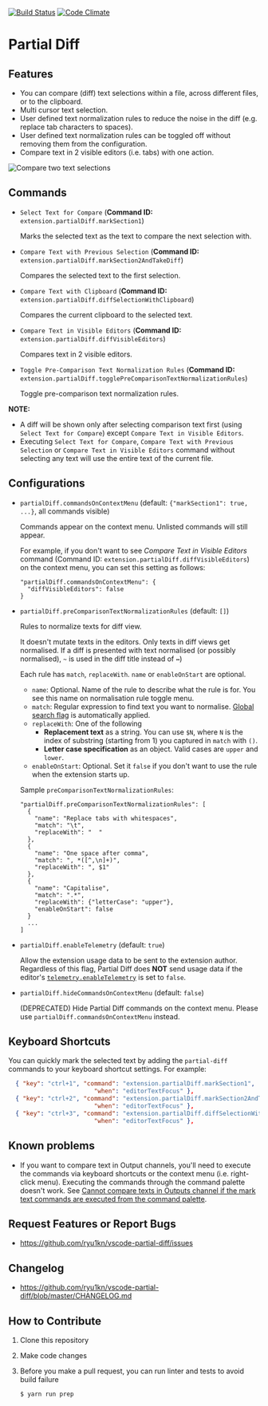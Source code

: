 [![Build Status](https://travis-ci.org/ryu1kn/vscode-partial-diff.svg?branch=master)](https://travis-ci.org/ryu1kn/vscode-partial-diff)
[![Code Climate](https://codeclimate.com/github/ryu1kn/vscode-partial-diff/badges/gpa.svg)](https://codeclimate.com/github/ryu1kn/vscode-partial-diff)

# Partial Diff

## Features

* You can compare (diff) text selections within a file, across different files, or to the clipboard.
* Multi cursor text selection.
* User defined text normalization rules to reduce the noise in the diff (e.g. replace tab characters to spaces).
* User defined text normalization rules can be toggled off without removing them from the configuration.
* Compare text in 2 visible editors (i.e. tabs) with one action.

![Compare two text selections](https://raw.githubusercontent.com/ryu1kn/vscode-partial-diff/master/images/public.gif)

## Commands

* `Select Text for Compare` (**Command ID:** `extension.partialDiff.markSection1`)

    Marks the selected text as the text to compare the next selection with.

* `Compare Text with Previous Selection` (**Command ID:** `extension.partialDiff.markSection2AndTakeDiff`)

    Compares the selected text to the first selection.

* `Compare Text with Clipboard` (**Command ID:** `extension.partialDiff.diffSelectionWithClipboard`)

    Compares the current clipboard to the selected text.

* `Compare Text in Visible Editors` (**Command ID:** `extension.partialDiff.diffVisibleEditors`)

    Compares text in 2 visible editors.

* `Toggle Pre-Comparison Text Normalization Rules` (**Command ID:** `extension.partialDiff.togglePreComparisonTextNormalizationRules`)

    Toggle pre-comparison text normalization rules.

**NOTE:**

* A diff will be shown only after selecting comparison text first (using `Select Text for Compare`) except `Compare Text in Visible Editors`.
* Executing `Select Text for Compare`, `Compare Text with Previous Selection` or `Compare Text in Visible Editors` command without selecting any text will use the entire text of the current file.

## Configurations

* `partialDiff.commandsOnContextMenu` (default: `{"markSection1": true, ...}`, all commands visible)

    Commands appear on the context menu. Unlisted commands will still appear.
   
    For example, if you don't want to see *Compare Text in Visible Editors* command (Command ID: `extension.partialDiff.diffVisibleEditors`)
    on the context menu, you can set this setting as follows:

    ```
    "partialDiff.commandsOnContextMenu": {
      "diffVisibleEditors": false
    }
    ```

* `partialDiff.preComparisonTextNormalizationRules` (default: `[]`)

    Rules to normalize texts for diff view.

    It doesn't mutate texts in the editors. Only texts in diff views get normalised.
    If a diff is presented with text normalised (or possibly normalised), `~` is used in the diff title instead of `↔`)

    Each rule has `match`, `replaceWith`. `name` or `enableOnStart` are optional.

    * `name`: Optional. Name of the rule to describe what the rule is for. You see this name on normalisation rule toggle menu.
    * `match`: Regular expression to find text you want to normalise. [Global search flag](https://developer.mozilla.org/en-US/docs/Web/JavaScript/Guide/Regular_Expressions?redirectlocale=en-US&redirectslug=JavaScript%2FGuide%2FRegular_Expressions#Advanced_searching_with_flags) is automatically applied.
    * `replaceWith`: One of the following
      * **Replacement text** as a string. You can use `$N`, where `N` is the index of substring (starting from 1) you captured in `match` with `()`.
      * **Letter case specification** as an object. Valid cases are `upper` and `lower`.
    * `enableOnStart`: Optional. Set it `false` if you don't want to use the rule when the extension starts up.

    Sample `preComparisonTextNormalizationRules`:

    ```
    "partialDiff.preComparisonTextNormalizationRules": [
      {
        "name": "Replace tabs with whitespaces",
        "match": "\t",
        "replaceWith": "  "
      },
      {
        "name": "One space after comma",
        "match": ", *([^,\n]+)",
        "replaceWith": ", $1"
      },
      {
        "name": "Capitalise",
        "match": ".*",
        "replaceWith": {"letterCase": "upper"},
        "enableOnStart": false
      }
      ...
    ]
    ```

* `partialDiff.enableTelemetry` (default: `true`)

    Allow the extension usage data to be sent to the extension author.
    Regardless of this flag, Partial Diff does **NOT** send usage data
    if the editor's [`telemetry.enableTelemetry`](https://code.visualstudio.com/docs/supporting/faq#_how-to-disable-telemetry-reporting) is set to `false`.

* `partialDiff.hideCommandsOnContextMenu` (default: `false`)

    (DEPRECATED) Hide Partial Diff commands on the context menu.
    Please use `partialDiff.commandsOnContextMenu` instead.

## Keyboard Shortcuts

You can quickly mark the selected text by adding the `partial-diff` commands to your keyboard shortcut settings. For example:

```json
  { "key": "ctrl+1", "command": "extension.partialDiff.markSection1",
                        "when": "editorTextFocus" },
  { "key": "ctrl+2", "command": "extension.partialDiff.markSection2AndTakeDiff",
                        "when": "editorTextFocus" },
  { "key": "ctrl+3", "command": "extension.partialDiff.diffSelectionWithClipboard",
                        "when": "editorTextFocus" },
```

## Known problems

* If you want to compare text in Output channels, you'll need to execute the commands via keyboard shortcuts or the context menu (i.e. right-click menu). Executing the commands through the command palette doesn't work. See [Cannot compare texts in Outputs channel if the mark text commands are executed from the command palette](https://github.com/ryu1kn/vscode-partial-diff/issues/3).

## Request Features or Report Bugs

* https://github.com/ryu1kn/vscode-partial-diff/issues

## Changelog

* https://github.com/ryu1kn/vscode-partial-diff/blob/master/CHANGELOG.md

## How to Contribute

1. Clone this repository
1. Make code changes
1. Before you make a pull request, you can run linter and tests to avoid build failure

    ```sh
    $ yarn run prep
    ```
